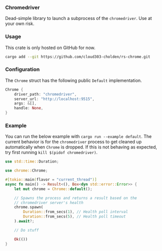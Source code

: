 ### Chromedriver
Dead-simple library to launch a subprocess of the `chromedriver`. Use at your own risk.
### Usage
This crate is only hosted on GitHub for now.
```sh
cargo add --git https://github.com/cloud303-cholden/rs-chrome.git
```
### Configuration
The `Chrome` struct has the following public `Default` implementation.
```rust
Chrome {
    driver_path: "chromedriver",
    server_url: "http://localhost:9515",
    args: &[],
    handle: None,
}
```
### Example
You can run the below example with `cargo run --example default`. The current behavior is for the `chromedriver` process to get cleaned up automatically when `Chrome` is dropped. If this is not behaving as expected, try first running `kill $(pidof chromedriver)`.
```rust
use std::time::Duration;

use chrome::Chrome;

#[tokio::main(flavor = "current_thread")]
async fn main() -> Result<(), Box<dyn std::error::Error>> {
    let mut chrome = Chrome::default();

    // Spawns the process and returns a result based on the
    // chromedriver server's health
    chrome.spawn(
        Duration::from_secs(1), // Health poll interval
        Duration::from_secs(5), // Health poll timeout
    ).await?;

    // Do stuff

    Ok(())
}
```
